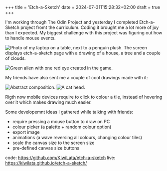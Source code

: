 +++
title = 'Etch-a-Sketch'
date = 2024-07-31T15:28:32+02:00
draft = true
+++

I'm working through The Odin Project and yesterday I completed Etch-a-Sketch project fromt the curriculum. Coding it brought me a lot more of joy than I expected. My biggest challenge with this project was figuring out how to handle mouse events.

![Photo of my laptop on a table, next to a penguin plush. The screen displays etch-a-sketch page with a drawing of a house, a tree and a couple of clouds.](../images/etch-a-sketch-photo.jpg "Etch-a-Sketch on my laptop.")

![Green alien with one red eye created in the game.](../images/etch-a-sketch-alien.jpg "An alien I drew on my phone.")

My friends have also sent me a couple of cool drawings made with it:

![Abstract composition.](../images/etch-a-sketch-abstract.jpg "Abstract art.")
![A cat head.](../images/etch-a-sketch-cat.jpg "A kitty.")

Rigth now mobile devices require to click to colour a tile, instead of hovering over it which makes drawing much easier. 

Some developemnt ideas I gathered while talking with friends:
* require pressing a mouse button to draw on PC
* colour picker (a palette + random colour option)
* export image
* animations (a wave reversing all colours, changing colour tiles)
* scale the canvas size to the screen size
* pre-defined canvas size buttons

code: https://github.com/KiwiLata/etch-a-sketch
live: https://kiwilata.github.io/etch-a-sketch/






